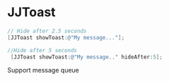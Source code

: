 # JJToast

```Objective-c
// Hide after 2.5 seconds
[JJToast showToast:@"My message..."];

//Hide after 5 seconds
 [JJToast showToast:@"My message.." hideAfter:5];
```

 Support message queue

